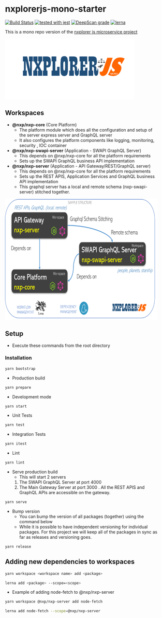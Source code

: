 # nxplorerjs-mono-starter

[![Build Status](https://travis-ci.org/ERS-HCL/nxplorerjs-mono-starter.svg?branch=master)](https://travis-ci.org/ERS-HCL/nxplorerjs-mono-starter) [![tested with jest](https://img.shields.io/badge/tested_with-jest-99424f.svg)](https://github.com/facebook/jest) [![DeepScan grade](https://deepscan.io/api/projects/2898/branches/21962/badge/grade.svg)](https://deepscan.io/dashboard#view=project&pid=2898&bid=21962)
[![lerna](https://img.shields.io/badge/maintained%20with-lerna-cc00ff.svg)](https://lernajs.io/)

This is a mono repo version of the [nxplorer js microservice project](https://github.com/ERS-HCL/nxplorerjs-microservice-starter)

<img src="assets/logo.png" height="200px" alt="nxplorer mono starter">

## Workspaces

- **@nxp/nxp-core** (Core Platform)
  - The platform module which does all the configuration and setup of the server express server and GraphQL server
  - It also configures the platform components like logging, monitoring, security , IOC container
- **@nxp/nxp-swapi-server** (Application - SWAPI GraphQL Server)
  - This depends on @nxp/nxp-core for all the platform requirements
  - Sets up the SWAPI GraphQL business API implementation
- **@nxp/nxp-server** (Application - API Gateway/REST/GraphQL server)
  - This depends on @nxp/nxp-core for all the platform requirements
  - Sets up the REST APIS, Application Services and GraphQL business API implementation
  - This graphql server has a local and remote schema (nxp-swapi-server) stitched together.

<img src="assets/overview.png" height="400px" alt="workspace overview">

## Setup

- Execute these commands from the root directory

### Installation

```bash
yarn bootstrap
```

- Production build

```bash
yarn prepare
```

- Development mode

```bash
yarn start
```

- Unit Tests

```bash
yarn test
```

- Integration Tests

```bash
yarn itest
```

- Lint

```bash
yarn lint
```

- Serve production build
  - This will start 2 servers
  1.  The SWAPI GraphQL Server at port 4000
  2.  The Main Gateway Server at port 3000 . All the REST APIS and GraphQL APIs are accessible on the gateway.

```bash
yarn serve
```

- Bump version
  - You can bump the version of all packages (together) using the command below
  - While it is possible to have independent versioning for individual packages. For this project we will keep all of the packages in sync as far as releases and versioning goes.

```bash
yarn release
```

## Adding new dependencies to workspaces

```bash
yarn workspace <workspace name> add <package>
```

```bash
lerna add <package> --scope=<scope>
```

- Example of adding node-fetch to @nxp/nxp-server

```bash
yarn workspace @nxp/nxp-server add node-fetch
```

```bash
lerna add node-fetch --scope=@nxp/nxp-server
```
